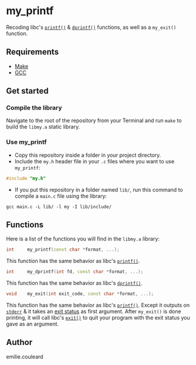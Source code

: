 # my_printf

Recoding libc's [`printf()`](https://linux.die.net/man/3/printf) & [`dprintf()`](https://linux.die.net/man/3/dprintf) functions, as well as a `my_exit()` function.

## Requirements

 - [Make](https://www.gnu.org/software/make/)
 - [GCC](https://gcc.gnu.org/)

## Get started

### Compile the library

Navigate to the root of the repository from your Terminal and run `make` to build the `libmy.a` static library.

### Use my_printf

 - Copy this repository inside a folder in your project directory.
 - Include the `my.h` header file in your `.c` files where you want to use `my_printf`:
```cpp
#include "my.h"
```
 - If you put this repository in a folder named `lib/`, run this command to compile a `main.c` file using the library:
```
gcc main.c -L lib/ -l my -I lib/include/
```

## Functions

Here is a list of the functions you will find in the `libmy.a` library:

```cpp
int     my_printf(const char *format, ...);
```
This function has the same behavior as libc's [`printf()`](https://linux.die.net/man/3/printf).

```cpp
int     my_dprintf(int fd, const char *format, ...);
```
This function has the same behavior as libc's [`dprintf()`](https://linux.die.net/man/3/dprintf).

```cpp
void    my_exit(int exit_code, const char *format, ...);
```
This function has the same behavior as libc's [`printf()`](https://linux.die.net/man/3/printf). Except it outputs on [`stderr`](https://en.wikipedia.org/wiki/Standard_streams#Standard_error_(stderr)) & it takes an [exit status](https://en.wikipedia.org/wiki/Exit_status#C_language) as first argument. After `my_exit()` is done printing, it will call libc's [`exit()`](https://linux.die.net/man/3/exit) to quit your program with the exit status you gave as an argument.

## Author

emilie.couleard
